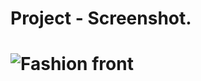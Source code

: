 # Project - Screenshot.


![Fashion front](https://github.com/user-attachments/assets/a4d67df4-5d36-4f57-b213-932f6c30682f)
=======
